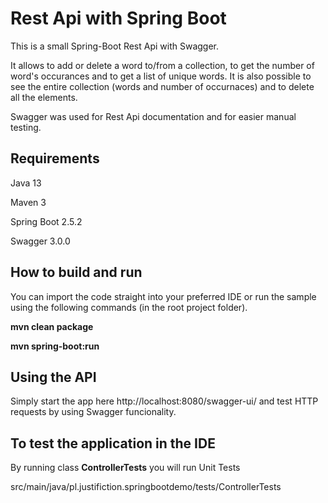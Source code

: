 # Rest Api with Spring Boot

This is a small Spring-Boot Rest Api with Swagger.

It allows to add or delete a word to/from a collection, to get the number of word's occurances and to get a list of unique words. 
It is also possible to see the entire collection (words and number of occurnaces) and to delete all the elements.

Swagger was used for Rest Api documentation and for easier manual testing.

<h2> Requirements </h2>

Java 13

Maven 3 

Spring Boot 2.5.2

Swagger 3.0.0

<h2> How to build and run </h2>

You can import the code straight into your preferred IDE or run the sample using the following commands (in the root project folder).

<b>mvn clean package

mvn spring-boot:run</b>


<h2> Using the API </h2>

Simply start the app here http://localhost:8080/swagger-ui/ and test HTTP requests by using Swagger funcionality. 

<h2> To test the application in the IDE </h2>

By running class <b>ControllerTests</b> you will run Unit Tests

src/main/java/pl.justifiction.springbootdemo/tests/ControllerTests
